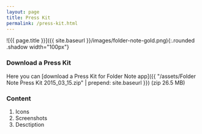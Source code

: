 ```yaml
---
layout: page
title: Press Kit
permalink: /press-kit.html
---
```


![{{ page.title }}]({{ site.baseurl }}/images/folder-note-gold.png){:.rounded .shadow width="100px"}

### Download a Press Kit

Here you can [download a Press Kit for Folder Note app]({{ "/assets/Folder Note Press Kit 2015_03_15.zip" | prepend: site.baseurl }}) (zip 26.5 MB)

### Content

1. Icons
2. Screenshots
3. Desctiption
